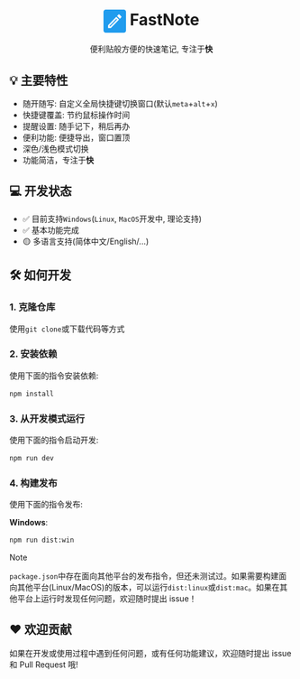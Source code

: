 # <center><img src="./favicon-512x512.png" alt="Fastnote logo" align="center" width="8%" height="8%" /> FastNote</center>

<center>便利贴般方便的快速笔记, 专注于<b>快</b></center>

## 💡 主要特性

- 随开随写: 自定义全局快捷键切换窗口(默认`meta`+`alt`+`x`)
- 快捷键覆盖: 节约鼠标操作时间
- 提醒设置: 随手记下，稍后再办
- 便利功能: 便捷导出，窗口置顶
- 深色/浅色模式切换
- 功能简洁，专注于<b>快</b>

## 💻 开发状态

- ✅ 目前支持`Windows`(`Linux`, `MacOS`开发中, 理论支持)
- ✅ 基本功能完成
- 🟡 多语言支持(简体中文/English/...)

## 🛠️ 如何开发

### 1. 克隆仓库

使用`git clone`或下载代码等方式

### 2. 安装依赖

使用下面的指令安装依赖:

```bash
npm install
```

### 3. 从开发模式运行

使用下面的指令启动开发:

```bash
npm run dev
```

### 4. 构建发布

使用下面的指令发布:

**Windows**:

```bash
npm run dist:win
```

> [!NOTE]
>
> `package.json`中存在面向其他平台的发布指令，但还未测试过。如果需要构建面向其他平台(Linux/MacOS)的版本，可以运行`dist:linux`或`dist:mac`。如果在其他平台上运行时发现任何问题，欢迎随时提出 issue！

## ❤️ 欢迎贡献

如果在开发或使用过程中遇到任何问题，或有任何功能建议，欢迎随时提出 issue 和 Pull Request 哦!
